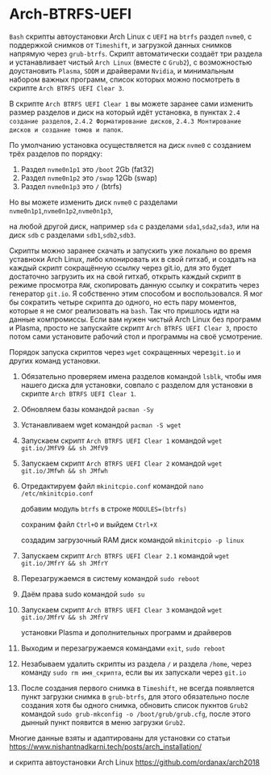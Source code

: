 # Arch-BTRFS-UEFI

`Bash` скрипты автоустановки Arch Linux c `UEFI` на `btrfs` раздел `nvme0`, с поддержкой снимков от `Timeshift`, и загрузкой данных снимков напрямую через `grub-btrfs`. Скрипт автоматически создаёт три раздела и устанавливает чистый `Arch Linux` (вместе с `Grub2`), с возможностью доустановить `Plasma`, `SDDM` и драйверами `Nvidia`, и минимальным набором важных программ, список которых можно посмотреть в скрипте `Arch BTRFS UEFI Clear 3`.

В скрипте `Arch BTRFS UEFI Clear 1` вы можете заранее сами изменить размер разделов и диск на который идёт установка, в пунктах `2.4 создание разделов`, `2.4.2 Форматирование дисков`, `2.4.3 Монтирование дисков и создание томов и папок`.

По умолчанию установка осуществляется на диск `nvme0` с созданием трёх разделов по порядку:

1. Раздел `nvme0n1p1` это `/boot` 2Gb (fat32)
2. Раздел `nvme0n1p2` это `/swap` 12Gb (swap)
3. Раздел `nvme0n1p3` это `/` (btrfs)

Но вы можете изменить диск `nvme0` с разделами `nvme0n1p1`,`nvme0n1p2`,`nvme0n1p3`,

на любой другой диск, например `sda` с разделами `sda1`,`sda2`,`sda3`, или на диск `sdb` с разделами `sdb1`,`sdb2`,`sdb3`.

Скрипты можно заранее скачать и запускить уже локально во время уставноки Arch Linux, либо клонировать их в свой гитхаб, и создать на каждый скрипт сокращённую ссылку через git.io, для это будет достаточно загрузить их на свой гитхаб, открыть каждый скрипт в режиме просмотра `RAW`, скопировать данную ссылку и сократить через генератор `git.io`. Я собственно этим способом и воспользовался. Я мог бы сократить четыре скрипта до одного, но есть пару моментов, которые я не смог реализовать на `bash`. Так что пришлось идти на данные компромиссы. Если вам нужен чистый Arch Linux без программ и Plasma, просто не запускайте скрипт `Arch BTRFS UEFI Clear 3`, просто потом сами установите рабочий стол и программы на своё усмотрение. 

Порядок запуска скриптов через `wget` сокращенных через`git.io` и других команд установки.
1. Обязательно проверяем имена разделов командой `lsblk`, чтобы имя нашего диска для установки, совпало с разделом для установки в скрипте `Arch BTRFS UEFI Clear 1`.
3. Обновляем базы командой `pacman -Sy`
4. Устанавливаем wget командой `pacman -S wget`
5. Запускаем скрипт `Arch BTRFS UEFI Clear 1` командой `wget git.io/JMfV9 && sh JMfV9`
5. Запускаем скрипт `Arch BTRFS UEFI Clear 2` командой `wget git.io/JMfwh && sh JMfwh`
6. Отредактируем файл `mkinitcpio.conf` командой `nano /etc/mkinitcpio.conf`
   
   добавим модуль `btrfs` в строке `MODULES=(btrfs)`
   
   сохраним файл `Ctrl+O` и выйдем `Ctrl+X`
   
   cоздадим загрузочный RAM диск командой `mkinitcpio -p linux`
7. Запускаем скрипт `Arch BTRFS UEFI Clear 2.1` командой `wget git.io/JMfrY && sh JMfrY`
8. Перезагружаемся в систему командой `sudo reboot`
9. Даём права sudo командой `sudo su`
10. Запускаем скрипт `Arch BTRFS UEFI Clear 3` командой `wget git.io/JMfrV && sh JMfrV`

    установки Plasma и дополнительных программ и драйверов
   
11. Выходим и перезагружаемся командами `exit`, `sudo reboot`
12. Незабываем удалить скрипты из раздела `/` и раздела `/home`, через команду `sudo rm имя_скрипта`, если вы их запускали через `git.io`
13. После создания первого снимка в `Timeshift`, не всегда появляется пункт загрузки снимка в `grub-btrfs`, для этого обязательно после создания хотя бы одного снимка, обновить список пукнтов `Grub2` командой `sudo grub-mkconfig -o /boot/grub/grub.cfg`, после этого дынный пункт появится в меню загрузки `Grub2`.

Многие данные взяты и адаптированы для установки со статьи https://www.nishantnadkarni.tech/posts/arch_installation/

и скрипта автоустановки Arch Linux https://github.com/ordanax/arch2018
